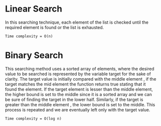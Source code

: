 # Linear Search
  
In this searching technique, each element of the list is checked until the required element is found or the list is exhausted.
  
```
Time complexity = O(n)
```

# Binary Search
  
This searching method uses a sorted array of elements, where the desired value to be searched is represented by the variable target for the sake of clarity. The target value is initially compared with the middle element , if the target matches the mid element the function returns true stating that it found the element. If the target element is lesser than the middle element, the higher bound is set to the middle since it is a sorted array and we can be sure of finding the target in the lower half. Similarly, if the target is greater than the middle element , the lower bound is set to the middle. This process is repeated and we are eventually left only with the target value.
  
```
Time complexity = O(log n)
```
